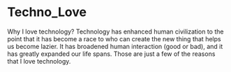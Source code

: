 # Techno_Love
Why I love technology?
Technology has enhanced human civilization to the point that it has become a race to who can create the new thing that helps us become lazier. It has broadened human interaction (good or bad), and it has greatly expanded our life spans. Those are just a few of the reasons that I love technology.
